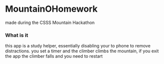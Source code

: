 # MountainOHomework

made during the CSSS Mountain Hackathon

### What is it 
this app is a study helper, essentially disabling your to phone to remove distractions.
you set a timer and the climber climbs the mountain, if you exit the app the climber falls and you need to restart
